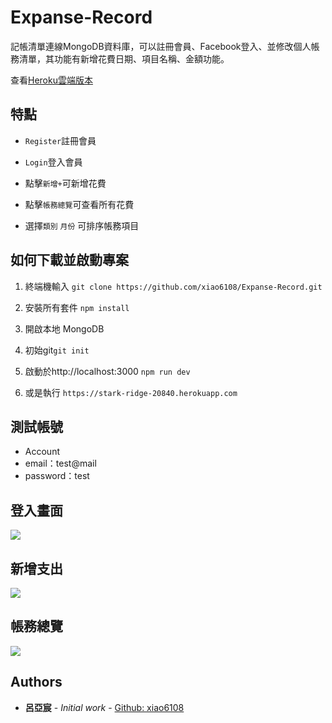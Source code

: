 # Expanse-Record

記帳清單連線MongoDB資料庫，可以註冊會員、Facebook登入、並修改個人帳務清單，其功能有新增花費日期、項目名稱、金額功能。

查看[Heroku雲端版本](https://stark-ridge-20840.herokuapp.com/)

## 特點

- `Register`註冊會員

* `Login`登入會員

- 點擊`新增+`可新增花費

* 點擊`帳務總覽`可查看所有花費

- 選擇`類別` `月份` 可排序帳務項目

## 如何下載並啟動專案

1. 終端機輸入 `git clone https://github.com/xiao6108/Expanse-Record.git`
2. 安裝所有套件 `npm install`
3. 開啟本地 MongoDB
5. 初始git`git init`
6. 啟動於http://localhost:3000 `npm run dev`

8. 或是執行 `https://stark-ridge-20840.herokuapp.com`

## 測試帳號
* Account
* email：test@mail
* password：test

## 登入畫面
![](https://i.imgur.com/lpF7wgo.png)
## 新增支出
![](https://i.imgur.com/DTSAN9B.png)
## 帳務總覽
![](https://i.imgur.com/wOrHzCu.png)



## Authors

* **呂亞宸** - *Initial work* - [Github: xiao6108](https://github.com/PurpleBooth)

